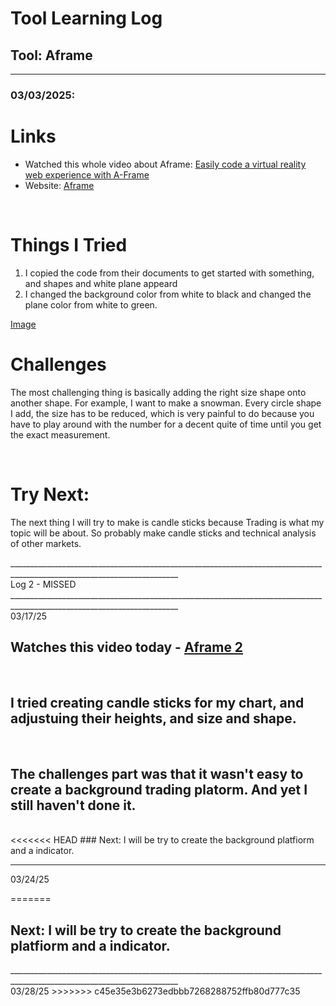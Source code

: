 # Tool Learning Log

## Tool: **Aframe**

---

### 03/03/2025:
<h1>Links</h1>
<ul>
<li>Watched this whole video about Aframe: <a href="https://www.youtube.com/watch?v=jhEfT9YjLcU">Easily code a virtual reality web experience with A-Frame</a></li>
<li>Website: <a href="https://aframe.io/">Aframe</a></li>
</ul>
<br>
<h1>Things I Tried</h1>
<ol>
  <li>I copied the code from their documents to get started with something, and shapes and white plane appeard</li>
  <li>I changed the background color from white to black and changed the plane color from white to green.</li>
</ol>

<a href="https://github.com/user-attachments/assets/16d9d058-6fa5-4197-b76b-9313f1cd94da">Image</a>

<h1>Challenges</h1>
<p>The most challenging thing is basically adding the right size shape onto another shape. For example, I want to make a snowman. Every circle shape I add, the size has to be reduced, which is very painful to do because you have to play around with the number for a decent quite of time until you get the exact measurement.</p>
<br>
<h1>Try Next:</h1>
<p>The next thing I will try to make is candle sticks because Trading is what my topic will be about. So probably make candle sticks and technical analysis of other markets.</p>
________________________________________________________________________________________________________________________
<br>
Log 2 - MISSED
________________________________________________________________________________________________________________________
<br>
03/17/25

<br>
<h2>Watches this video today - <a href="https://www.youtube.com/watch?v=v6mpIq-OcRs&pp=ygUOQWZyYW1lIHRyYWRpbmc%3D">Aframe 2</a></h2>
<br>
<h2>I tried creating candle sticks for my chart, and adjustuing their heights, and size and shape.</h2>
<br>
 <h2>The challenges part was that it wasn't easy to create a background trading platorm. And yet I still haven't done it.</h2>
<br>
<<<<<<< HEAD
### Next: I will be try to create the background platfiorm and a indicator.

________________________________________________________________________________________________________________________
03/24/25

=======
<h2>Next: I will be try to create the background platfiorm and a indicator.</h2>
________________________________________________________________________________________________________________________
<br>
03/28/25
>>>>>>> c45e35e3b6273edbbb7268288752ffb80d777c35
<br>

<!--
* Links you used today (websites, videos, etc)
* Things you tried, progress you made, etc
* Challenges, a-ha moments, etc
* Questions you still have
* What you're going to try next
-->
